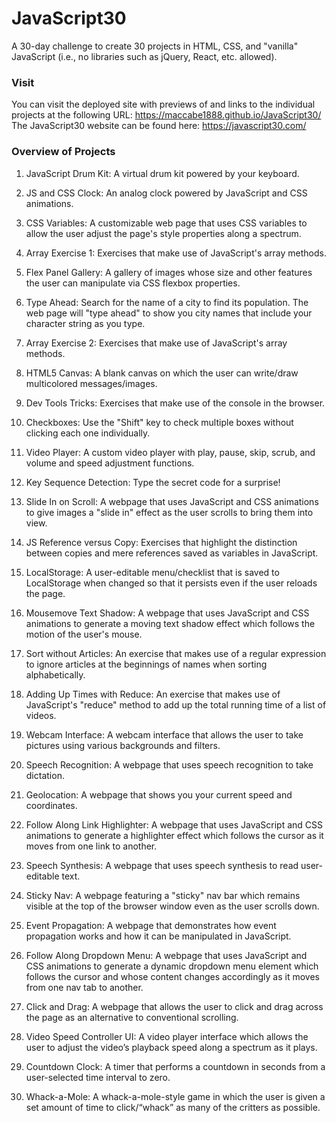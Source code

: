 # JavaScript30
A 30-day challenge to create 30 projects in HTML, CSS, and "vanilla" JavaScript (i.e., no libraries such as jQuery, React, etc. allowed).

### Visit
You can visit the deployed site with previews of and links to the individual projects at the following URL: https://maccabe1888.github.io/JavaScript30/
The JavaScript30 website can be found here:
https://javascript30.com/

### Overview of Projects

1. JavaScript Drum Kit:
A virtual drum kit powered by your keyboard.

2. JS and CSS Clock:
An analog clock powered by JavaScript and CSS animations.

3. CSS Variables:
A customizable web page that uses CSS variables to allow the user adjust the page's style properties along a spectrum.

4. Array Exercise 1:
Exercises that make use of JavaScript's array methods.

5. Flex Panel Gallery:
A gallery of images whose size and other features the user can manipulate via CSS flexbox properties.

6. Type Ahead:
Search for the name of a city to find its population. The web page will "type ahead" to show you city names that include your character string as you type.

7. Array Exercise 2:
Exercises that make use of JavaScript's array methods.

8. HTML5 Canvas:
A blank canvas on which the user can write/draw multicolored messages/images.

9. Dev Tools Tricks:
Exercises that make use of the console in the browser.

10. Checkboxes:
Use the "Shift" key to check multiple boxes without clicking each one individually.

11. Video Player:
A custom video player with play, pause, skip, scrub, and volume and speed adjustment functions.

12. Key Sequence Detection:
Type the secret code for a surprise!

13. Slide In on Scroll:
A webpage that uses JavaScript and CSS animations to give images a "slide in" effect as the user scrolls to bring them into view.

14. JS Reference versus Copy:
Exercises that highlight the distinction between copies and mere references saved as variables in JavaScript.

15. LocalStorage:
A user-editable menu/checklist that is saved to LocalStorage when changed so that it persists even if the user reloads the page.

16. Mousemove Text Shadow:
A webpage that uses JavaScript and CSS animations to generate a moving text shadow effect which follows the motion of the user's mouse.

17. Sort without Articles:
An exercise that makes use of a regular expression to ignore articles at the beginnings of names when sorting alphabetically.

18. Adding Up Times with Reduce:
An exercise that makes use of JavaScript's "reduce" method to add up the total running time of a list of videos.

19. Webcam Interface:
A webcam interface that allows the user to take pictures using various backgrounds and filters.

20. Speech Recognition:
A webpage that uses speech recognition to take dictation.

21. Geolocation:
A webpage that shows you your current speed and coordinates.

22. Follow Along Link Highlighter:
A webpage that uses JavaScript and CSS animations to generate a highlighter effect which follows the cursor as it moves from one link to another.

23. Speech Synthesis:
A webpage that uses speech synthesis to read user-editable text.

24. Sticky Nav:
A webpage featuring a "sticky" nav bar which remains visible at the top of the browser window even as the user scrolls down.

25. Event Propagation:
A webpage that demonstrates how event propagation works and how it can be manipulated in JavaScript.

26. Follow Along Dropdown Menu:
A webpage that uses JavaScript and CSS animations to generate a dynamic dropdown menu element which follows the cursor and whose content changes accordingly as it moves from one nav tab to another.

27. Click and Drag:
A webpage that allows the user to click and drag across the page as an alternative to conventional scrolling.

28. Video Speed Controller UI:
A video player interface which allows the user to adjust the video’s playback speed along a spectrum as it plays.

29. Countdown Clock:
A timer that performs a countdown in seconds from a user-selected time interval to zero.

30. Whack-a-Mole:
A whack-a-mole-style game in which the user is given a set amount of time to click/“whack” as many of the critters as possible.
